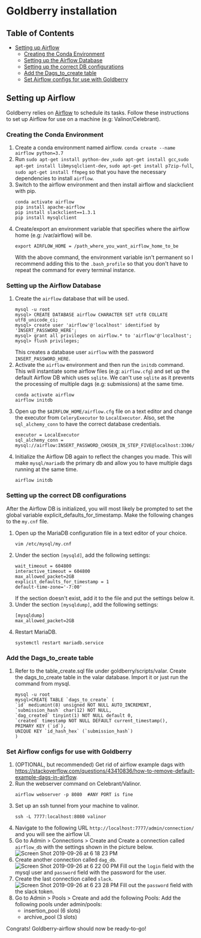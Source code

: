 # Goldberry installation

## Table of Contents 
* [Setting up Airflow](#setup_airflow)
  * [Creating the Conda Environment ](#conda_env)
  * [Setting up the Airflow Database](#airflow_db)
  * [Setting up the correct DB configurations](#db_config)
  * [Add the Dags_to_create table](#dags_to_create)
  * [Set Airflow configs for use with Goldberry](#goldberry)

<a name="setup_airflow"/>

## Setting up Airflow

Goldberry relies on [Airflow](https://airflow.apache.org/) to schedule its tasks. Follow these instructions to set up Airflow for use on a machine (e.g: Valinor/Celebrant). 

<a name="conda_env"/>

### Creating the Conda Environment 
1. Create a conda environment named airflow. 
```conda create --name airflow python=3.7```
2. Run `sudo apt-get install python-dev` ,`sudo apt-get install gcc`,`sudo apt-get install libmysqlclient-dev`, `sudo apt-get install p7zip-full`, `sudo apt-get install ffmpeg` so that you have the necessary dependencies to install `airflow`. 
3. Switch to the airflow environment and then install airflow and slackclient with pip.
    ```
    conda activate airflow 
    pip install apache-airflow 
    pip install slackclient==1.3.1
    pip install mysqlclient

    ```
4. Create/export an environment variable that specifies where the airflow home (e.g: /var/airflow) will be.
    ```
    export AIRFLOW_HOME = /path_where_you_want_airflow_home_to_be
    ```
    With the above command, the environment variable isn't permanent so I recommend adding this to the `.bash_profile` so      that you don't have to repeat the command for every terminal instance. 

<a name="airflow_db"/>

### Setting up the Airflow Database

1. Create the `airflow` database that will be used. 
    ```
    mysql -u root
    mysql> CREATE DATABASE airflow CHARACTER SET utf8 COLLATE utf8_unicode_ci;
    mysql> create user 'airflow'@'localhost' identified by 'INSERT_PASSWORD_HERE';
    mysql> grant all privileges on airflow.* to 'airflow'@'localhost';
    mysql> flush privileges;
    ```
    This creates a database user `airflow` with the password `INSERT_PASSWORD_HERE`. 
2. Activate the `airflow` environment and then run the `initdb` command. This will instantiate some airflow files (e.g: `airflow.cfg`) and set up the default Airflow DB which uses `sqlite`. We can't use `sqlite` as it prevents the processing of multiple dags (e.g: submissions) at the same time. 
    ```
    conda activate airflow
    airflow initdb
    ```
3. Open up the `$AIRFLOW_HOME/airflow.cfg` file on a text editor and change the executor from `CeleryExecutor` to `LocalExecutor`. Also, set the `sql_alchemy_conn` to have the correct database credentials. 
   ```
   executor = LocalExecutor
   sql_alchemy_conn = mysql://airflow:INSERT_PASSWORD_CHOSEN_IN_STEP_FIVE@localhost:3306/airflow
   ```
4. Initialize the Airflow DB again to reflect the changes you made. This will make `mysql/mariadb` the primary db and allow you to have multiple dags running at the same time. 
    ```
    airflow initdb
    ```
    
<a name="db_config"/>

### Setting up the correct DB configurations
After the Airflow DB is initialized, you will most likely be prompted to set the global variable explicit_defaults_for_timestamp. Make the following changes to the `my.cnf` file. 
1. Open up the MariaDB configuration file in a text editor of your choice. 
    ```
    vim /etc/mysql/my.cnf
    ```
2. Under the section `[mysqld]`, add the following settings: 
    ```
    wait_timeout = 604800
    interactive_timeout = 604800 
    max_allowed_packet=2GB
    explicit_defaults_for_timestamp = 1
    default-time-zone='-7:00'
    ```
    If the section doesn't exist, add it to the file and put the settings below it. 
3. Under the section `[mysqldump]`, add the following settings: 
    ```
    [mysqldump]
    max_allowed_packet=2GB
    ```
4. Restart MariaDB.
    ```
    systemctl restart mariadb.service
    ```
    
<a name="dags_to_create"/>    
    
### Add the Dags_to_create table
1. Refer to the table_create.sql file under goldberry/scripts/valar. Create the dags_to_create table in the valar database. Import it or just run the command from mysql. 
    ```
    mysql -u root
    mysql>CREATE TABLE `dags_to_create` (
  	`id` mediumint(8) unsigned NOT NULL AUTO_INCREMENT,
  	`submission_hash` char(12) NOT NULL,
  	`dag_created` tinyint(1) NOT NULL default 0,
  	`created` timestamp NOT NULL DEFAULT current_timestamp(),
  	PRIMARY KEY (`id`),
  	UNIQUE KEY `id_hash_hex` (`submission_hash`)
	)
    ```

<a name="goldberry"/>    

### Set Airflow configs for use with Goldberry
1. (OPTIONAL, but recommended) Get rid of airflow example dags with https://stackoverflow.com/questions/43410836/how-to-remove-default-example-dags-in-airflow. 
2. Run the webserver command on Celebrant/Valinor. 
    ```
    airflow webserver -p 8080  #ANY PORT is fine
    ```
3. Set up an ssh tunnel from your machine to valinor.
    ```
    ssh -L 7777:localhost:8080 valinor
    ```
4. Navigate to the following URL `http://localhost:7777/admin/connection/` and you will see the airflow UI. 
5. Go to Admin > Connections > Create and Create a connection called `airflow_db` with the settings shown in the picture below. 
![Screen Shot 2019-09-26 at 6 18 23 PM](https://user-images.githubusercontent.com/10649054/65734962-32914280-e08a-11e9-9c6d-d3242c2a5252.png)
6. Create another connection called `dag_db`. 
![Screen Shot 2019-09-26 at 6 22 00 PM](https://user-images.githubusercontent.com/10649054/65735064-8bf97180-e08a-11e9-9dfc-45b108d11e08.png)
Fill out the `login` field with the mysql user and `password` field with the password for the user. 
7. Create the last connection called `slack`. 
![Screen Shot 2019-09-26 at 6 23 28 PM](https://user-images.githubusercontent.com/10649054/65735099-c6630e80-e08a-11e9-8595-b5d8dab5ce42.png)
Fill out the `password` field with the slack token.
8. Go to Admin > Pools > Create and add the following Pools:
Add the following pools under admin/pools:
	- insertion_pool (6 slots)
	- archive_pool (3 slots)

Congrats! Goldberry-airflow should now be ready-to-go!
